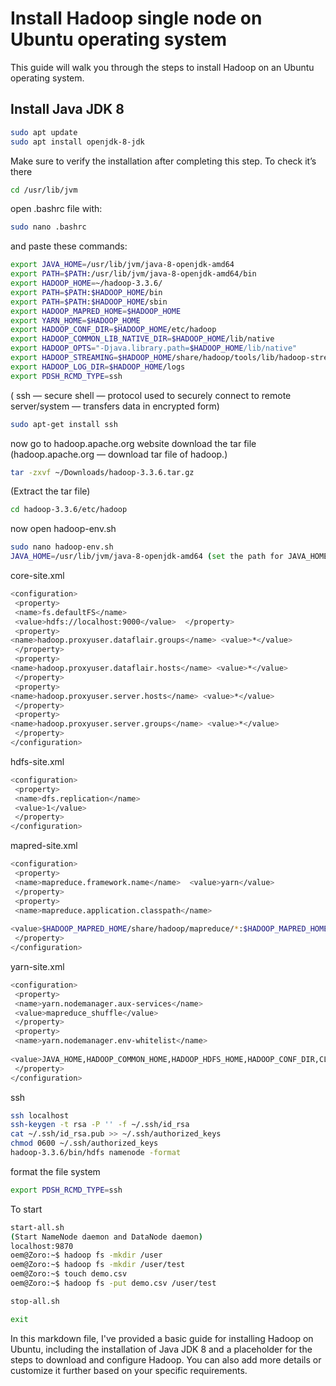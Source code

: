 # Install Hadoop single node on Ubuntu operating system

This guide will walk you through the steps to install Hadoop on an Ubuntu operating system.

## Install Java JDK 8

```bash
sudo apt update
sudo apt install openjdk-8-jdk
```
Make sure to verify the installation after completing this step.
To check it’s there
```bash
cd /usr/lib/jvm
``` 
open .bashrc file with:
```bash
sudo nano .bashrc 
``` 
 and paste these commands:

```bash
export JAVA_HOME=/usr/lib/jvm/java-8-openjdk-amd64 
export PATH=$PATH:/usr/lib/jvm/java-8-openjdk-amd64/bin 
export HADOOP_HOME=~/hadoop-3.3.6/ 
export PATH=$PATH:$HADOOP_HOME/bin 
export PATH=$PATH:$HADOOP_HOME/sbin 
export HADOOP_MAPRED_HOME=$HADOOP_HOME 
export YARN_HOME=$HADOOP_HOME 
export HADOOP_CONF_DIR=$HADOOP_HOME/etc/hadoop 
export HADOOP_COMMON_LIB_NATIVE_DIR=$HADOOP_HOME/lib/native 
export HADOOP_OPTS="-Djava.library.path=$HADOOP_HOME/lib/native" 
export HADOOP_STREAMING=$HADOOP_HOME/share/hadoop/tools/lib/hadoop-streaming-3.3.6.jar
export HADOOP_LOG_DIR=$HADOOP_HOME/logs 
export PDSH_RCMD_TYPE=ssh
```
( ssh — secure shell — protocol used to securely connect to remote server/system — transfers data in encrypted form)

```bash
sudo apt-get install ssh
``` 
now go to hadoop.apache.org  website download the tar file
(hadoop.apache.org — download tar file of hadoop.)
```bash
tar -zxvf ~/Downloads/hadoop-3.3.6.tar.gz 
``` 
(Extract the tar file)
```bash
cd hadoop-3.3.6/etc/hadoop
``` 
now open hadoop-env.sh
```bash
sudo nano hadoop-env.sh
JAVA_HOME=/usr/lib/jvm/java-8-openjdk-amd64 (set the path for JAVA_HOME) 
``` 
core-site.xml
```bash
<configuration> 
 <property> 
 <name>fs.defaultFS</name> 
 <value>hdfs://localhost:9000</value>  </property> 
 <property> 
<name>hadoop.proxyuser.dataflair.groups</name> <value>*</value> 
 </property> 
 <property> 
<name>hadoop.proxyuser.dataflair.hosts</name> <value>*</value> 
 </property> 
 <property> 
<name>hadoop.proxyuser.server.hosts</name> <value>*</value> 
 </property> 
 <property> 
<name>hadoop.proxyuser.server.groups</name> <value>*</value> 
 </property> 
</configuration>
``` 
hdfs-site.xml
```bash
<configuration> 
 <property> 
 <name>dfs.replication</name> 
 <value>1</value> 
 </property> 
</configuration>
``` 
mapred-site.xml

```bash
<configuration> 
 <property> 
 <name>mapreduce.framework.name</name>  <value>yarn</value> 
 </property> 
 <property>
 <name>mapreduce.application.classpath</name> 
  
<value>$HADOOP_MAPRED_HOME/share/hadoop/mapreduce/*:$HADOOP_MAPRED_HOME/share/hadoop/mapreduce/lib/*</value> 
 </property> 
</configuration>
``` 
yarn-site.xml

```bash
<configuration> 
 <property> 
 <name>yarn.nodemanager.aux-services</name> 
 <value>mapreduce_shuffle</value> 
 </property> 
 <property> 
 <name>yarn.nodemanager.env-whitelist</name> 
  
<value>JAVA_HOME,HADOOP_COMMON_HOME,HADOOP_HDFS_HOME,HADOOP_CONF_DIR,CLASSPATH_PREP END_DISTCACHE,HADOOP_YARN_HOME,HADOOP_MAPRED_HOME</value> 
 </property> 
</configuration>
``` 
ssh

```bash
ssh localhost 
ssh-keygen -t rsa -P '' -f ~/.ssh/id_rsa 
cat ~/.ssh/id_rsa.pub >> ~/.ssh/authorized_keys 
chmod 0600 ~/.ssh/authorized_keys 
hadoop-3.3.6/bin/hdfs namenode -format
``` 
format the file system
```bash
export PDSH_RCMD_TYPE=ssh
```
To start
```bash
start-all.sh
(Start NameNode daemon and DataNode daemon) 
localhost:9870
oem@Zoro:~$ hadoop fs -mkdir /user
oem@Zoro:~$ hadoop fs -mkdir /user/test
oem@Zoro:~$ touch demo.csv
oem@Zoro:~$ hadoop fs -put demo.csv /user/test

stop-all.sh

exit
```

In this markdown file, I've provided a basic guide for installing Hadoop on Ubuntu, including the installation of Java JDK 8 and a placeholder for the steps to download and configure Hadoop. You can also add more details or customize it further based on your specific requirements.
